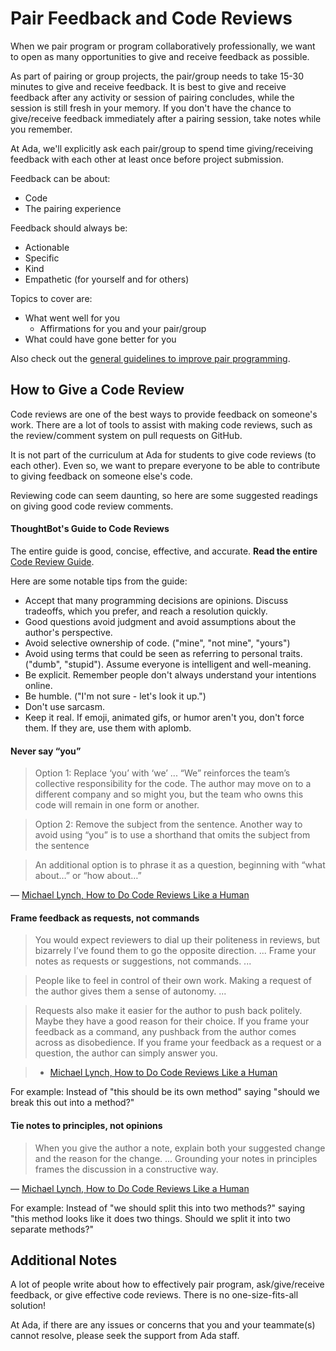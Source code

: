 # Pair Feedback and Code Reviews

When we pair program or program collaboratively professionally, we want to open as many opportunities to give and receive feedback as possible.

As part of pairing or group projects, the pair/group needs to take 15-30 minutes to give and receive feedback. It is best to give and receive feedback after any activity or session of pairing concludes, while the session is still fresh in your memory. If you don't have the chance to give/receive feedback immediately after a pairing session, take notes while you remember.

At Ada, we'll explicitly ask each pair/group to spend time giving/receiving feedback with each other at least once before project submission.

Feedback can be about:
- Code
- The pairing experience

Feedback should always be:
- Actionable
- Specific
- Kind
- Empathetic (for yourself and for others)

Topics to cover are:
- What went well for you
  - Affirmations for you and your pair/group
- What could have gone better for you

Also check out the [general guidelines to improve pair programming](https://github.com/Ada-Developers-Academy/textbook-curriculum/blob/master/00-programming-fundamentals/programming-techniques-pairs-or-solo.md). 


## How to Give a Code Review

Code reviews are one of the best ways to provide feedback on someone's work. There are a lot of tools to assist with making code reviews, such as the review/comment system on pull requests on GitHub.

It is not part of the curriculum at Ada for students to give code reviews (to each other). Even so, we want to prepare everyone to be able to contribute to giving feedback on someone else's code.

Reviewing code can seem daunting, so here are some suggested readings on giving good code review comments.

#### ThoughtBot's Guide to Code Reviews

The entire guide is good, concise, effective, and accurate. **Read the entire** [Code Review Guide](https://github.com/thoughtbot/guides/tree/master/code-review).

Here are some notable tips from the guide:
- Accept that many programming decisions are opinions. Discuss tradeoffs, which you prefer, and reach a resolution quickly.
- Good questions avoid judgment and avoid assumptions about the author's perspective.
- Avoid selective ownership of code. ("mine", "not mine", "yours")
- Avoid using terms that could be seen as referring to personal traits. ("dumb", "stupid"). Assume everyone is intelligent and well-meaning.
- Be explicit. Remember people don't always understand your intentions online.
- Be humble. ("I'm not sure - let's look it up.")
- Don't use sarcasm.
- Keep it real. If emoji, animated gifs, or humor aren't you, don't force them. If they are, use them with aplomb.

#### Never say “you”

> Option 1: Replace ‘you’ with ‘we’ ... “We” reinforces the team’s collective responsibility for the code. The author may move on to a different company and so might you, but the team who owns this code will remain in one form or another.

> Option 2: Remove the subject from the sentence. Another way to avoid using “you” is to use a shorthand that omits the subject from the sentence

> An additional option is to phrase it as a question, beginning with “what about…” or “how about…”

— [Michael Lynch, How to Do Code Reviews Like a Human](https://mtlynch.io/human-code-reviews-1/)

#### Frame feedback as requests, not commands

> You would expect reviewers to dial up their politeness in reviews, but bizarrely I’ve found them to go the opposite direction. ...  Frame your notes as requests or suggestions, not commands. ...

> People like to feel in control of their own work. Making a request of the author gives them a sense of autonomy. ...

> Requests also make it easier for the author to push back politely. Maybe they have a good reason for their choice. If you frame your feedback as a command, any pushback from the author comes across as disobedience. If you frame your feedback as a request or a question, the author can simply answer you.

> - [Michael Lynch, How to Do Code Reviews Like a Human ](https://mtlynch.io/human-code-reviews-1/)

For example: Instead of "this should be its own method" saying "should we break this out into a method?"
#### Tie notes to principles, not opinions

> When you give the author a note, explain both your suggested change and the reason for the change. ... Grounding your notes in principles frames the discussion in a constructive way.

— [Michael Lynch, How to Do Code Reviews Like a Human](https://mtlynch.io/human-code-reviews-1/)


For example: Instead of "we should split this into two methods?" saying "this method looks like it does two things.  Should we split it into two separate methods?"
## Additional Notes

A lot of people write about how to effectively pair program, ask/give/receive feedback, or give effective code reviews. There is no one-size-fits-all solution!

At Ada, if there are any issues or concerns that you and your teammate(s) cannot resolve, please seek the support from Ada staff.
